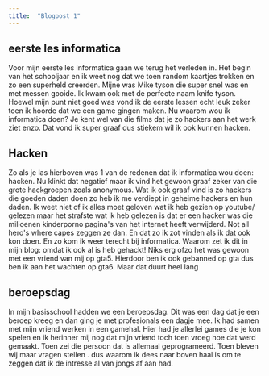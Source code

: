```yaml
---
title:  "Blogpost 1"
---
```


## eerste les informatica

Voor mijn eerste les informatica gaan we terug het verleden in. Het begin van het schooljaar en ik weet nog dat we toen random kaartjes trokken en zo een superheld creerden. Mijne was Mike tyson die super snel was en met messen gooide. Ik kwam ook met de perfecte naam knife tyson. Hoewel mijn punt niet goed was vond ik de eerste lessen echt leuk zeker toen ik hoorde dat we een game gingen maken. Nu waarom wou ik informatica doen? Je kent wel van die films dat je zo hackers aan het werk ziet enzo. Dat vond ik super graaf dus stiekem wil ik ook kunnen hacken. 



## Hacken

Zo als je las hierboven was 1 van de redenen dat ik informatica wou doen: hacken. Nu klinkt dat negatief maar ik vind het gewoon graaf zeker van die grote hackgroepen zoals anonymous.
 Wat ik ook graaf vind is zo hackers die goeden daden doen zo heb ik me verdiept in geheime hackers en hun daden. Ik weet niet of ik alles moet geloven wat ik heb gezien op youtube/ gelezen maar het strafste wat ik heb gelezen is dat er een hacker was die milioenen kinderporno pagina's van het internet heeft verwijderd.
Not all hero's where capes zeggen ze dan.
En dat zo ik zot vinden als ik dat ook kon doen. En zo kom ik weer terecht bij informatica. Waarom zet ik dit in mijn blog: omdat ik ook al is heb gehackt! Niks erg ofzo het was gewoon met een vriend van mij op gta5. Hierdoor ben ik ook gebanned op gta dus ben ik aan het wachten op gta6. Maar dat duurt heel lang

## beroepsdag

In mijn basisschool hadden we een beroepsdag. Dit was een dag dat je een beroep kreeg en dan ging je met profesionals een dagje mee. Ik had samen met mijn vriend werken in een gamehal. Hier had je allerlei games die je kon spelen en ik herinner mij nog dat mijn vriend toch toen vroeg hoe dat werd gemaakt. Toen zei die persoon dat is allemaal geprogrameerd. Toen bleven wij maar vragen stellen . dus waarom ik dees naar boven haal is om te zeggen dat ik de intresse  al van jongs af aan had.

